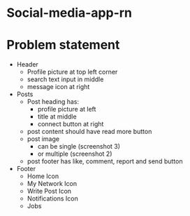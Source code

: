 # Social-media-app-rn

# Problem statement
- Header
    - Profile picture at top left corner
    - search text input in middle
    - message icon at right
- Posts
    - Post heading has:
        - profile picture at left
        - title at middle
        - connect button at right
    - post content should have read more button
    - post image 
        - can be single (screenshot 3)
        - or multiple   (screenshot 2)
    - post footer has like, comment, report and send button
- Footer
    - Home Icon
    - My Network Icon
    - Write Post Icon
    - Notifications Icon
    - Jobs